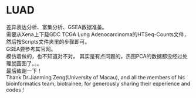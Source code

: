# LUAD
 差异表达分析、富集分析、GSEA数据准备。  
需要从Xena上下载GDC TCGA Lung Adenocarcinoma的HTSeq-Counts文件，然后按Scripts文件夹里的步骤即可。  
GSEA要参考其官网。  
模仿着做的，也不知道对不对。 
其实是有点问题的，热图PCA的数据都没经过处理就画图了。。。   
最后致谢一下！  
Thank Dr.Jianming Zeng(University of Macau), and all the members of his bioinformatics team, biotrainee, for generously sharing their experience and codes !
